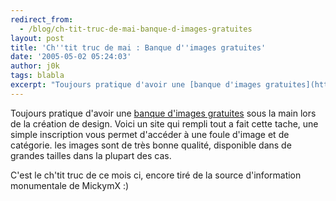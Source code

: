 ```yaml
---
redirect_from:
  - /blog/ch-tit-truc-de-mai-banque-d-images-gratuites
layout: post
title: 'Ch''tit truc de mai : Banque d''images gratuites'
date: '2005-05-02 05:24:03'
author: j0k
tags: blabla
excerpt: "Toujours pratique d'avoir une [banque d'images gratuites](http://www.j0k3r.net/chtit-truc-banque-d-images-gratuites-27.html) sous la main lors de la création de design.     \nVoici un site qui rempli tout a fait cette tache, une simple inscription vous permet d'accéder à une foule d'image et de catégorie.   les images sont de très bonne qualité,      …"
---
```


Toujours pratique d'avoir une [banque d'images gratuites](http://www.j0k3r.net/chtit-truc-banque-d-images-gratuites-27.html) sous la main lors de la création de design.
Voici un site qui rempli tout a fait cette tache, une simple inscription vous permet d'accéder à une foule d'image et de catégorie.   les images sont de très bonne qualité, disponible dans de grandes tailles dans la plupart des cas.

C'est le ch'tit truc de ce mois ci, encore tiré de la source d'information monumentale de MickymX :)

